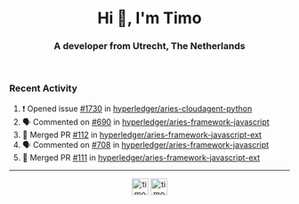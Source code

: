 <h1 align="center">Hi 👋, I'm Timo</h1>
<h3 align="center">A developer from Utrecht, The Netherlands</h3>
<br/>
<!-- https://github.com/rahuldkjain/github-profile-readme-generator --!>

<!--  <p align="left"><img src="https://github-readme-stats.vercel.app/api?username=timoglastra&show_icons=true&count_private=true&" alt="timoglastra" /></p> --!>

<!--
Github language stats
<p align="left"><img src="https://github-readme-stats.vercel.app/api/top-langs/?username=timoglastra&layout=compact" alt="timoglastra" /><p>
-->

<!-- Codestats language stats -->
<!-- <p align="left"><img src="https://codestats-readme.vercel.app/api/top-langs/?username=timoglastra&layout=compact&language_count=12" alt="timoglastra" /><p>    --!>
  
<h3>Recent Activity</h3>

<!--START_SECTION:activity-->
1. ❗️ Opened issue [#1730](https://github.com/hyperledger/aries-cloudagent-python/issues/1730) in [hyperledger/aries-cloudagent-python](https://github.com/hyperledger/aries-cloudagent-python)
2. 🗣 Commented on [#690](https://github.com/hyperledger/aries-framework-javascript/issues/690) in [hyperledger/aries-framework-javascript](https://github.com/hyperledger/aries-framework-javascript)
3. 🎉 Merged PR [#112](https://github.com/hyperledger/aries-framework-javascript-ext/pull/112) in [hyperledger/aries-framework-javascript-ext](https://github.com/hyperledger/aries-framework-javascript-ext)
4. 🗣 Commented on [#708](https://github.com/hyperledger/aries-framework-javascript/issues/708) in [hyperledger/aries-framework-javascript](https://github.com/hyperledger/aries-framework-javascript)
5. 🎉 Merged PR [#111](https://github.com/hyperledger/aries-framework-javascript-ext/pull/111) in [hyperledger/aries-framework-javascript-ext](https://github.com/hyperledger/aries-framework-javascript-ext)
<!--END_SECTION:activity-->

---

<p align="center">
<a href="https://twitter.com/timoglastra" target="blank"><img align="center" src="https://cdn.jsdelivr.net/npm/simple-icons@3.0.1/icons/twitter.svg" alt="timoglastra" height="30" width="30" /></a>
<a href="https://linkedin.com/in/timoglastra" target="blank"><img align="center" src="https://cdn.jsdelivr.net/npm/simple-icons@3.0.1/icons/linkedin.svg" alt="timoglastra" height="30" width="30" /></a>
</p>



